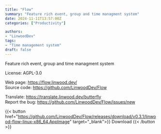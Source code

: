 ```yaml
---
title: "Flow"
summary: "Feature rich event, group and time managment system"
date: 2024-11-11T13:57:00Z
categories: ["Productivity"]

authors:
- "LinwoodDev"
tags: 
- "Time management system"
draft: false
---
```


Feature rich event, group and time managment system

License: AGPL-3.0

Web page: <https://flow.linwood.dev/>  
Source code: <https://github.com/LinwoodDev/Flow>

Translate: <https://translate.linwood.dev/butterfly>  
Report the bug: <https://github.com/LinwoodDev/Flow/issues/new>  

{{< button href="https://github.com/LinwoodDev/Flow/releases/download/v0.3.1/linwood-flow-linux-x86_64.AppImage" target="_blank">}}
Download
{{< /button >}}
